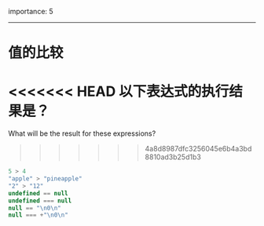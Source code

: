 importance: 5

---

# 值的比较

<<<<<<< HEAD
以下表达式的执行结果是？
=======
What will be the result for these expressions?
>>>>>>> 4a8d8987dfc3256045e6b4a3bd8810ad3b25d1b3

```js no-beautify
5 > 4
"apple" > "pineapple"
"2" > "12"
undefined == null
undefined === null
null == "\n0\n"
null === +"\n0\n"
```

